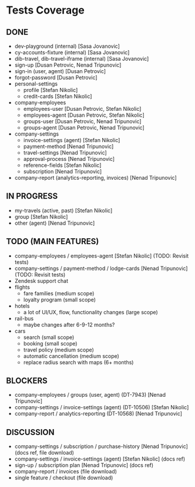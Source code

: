 # Tests Coverage

## DONE

- dev-playground (internal) [Sasa Jovanovic]
- cy-accounts-fixture (internal) [Sasa Jovanovic]
- dib-travel, dib-travel-iframe (internal) [Sasa Jovanovic]
- sign-up [Dusan Petrovic, Nenad Tripunovic]
- sign-in (user, agent) [Dusan Petrovic]
- forgot-password [Dusan Petrovic]
- personal-settings
  - profile [Stefan Nikolic]
  - credit-cards [Stefan Nikolic]
- company-employees
  - employees-user [Dusan Petrovic, Stefan Nikolic]
  - employees-agent [Dusan Petrovic, Stefan Nikolic]
  - groups-user [Dusan Petrovic, Nenad Tripunovic]
  - groups-agent [Dusan Petrovic, Nenad Tripunovic]
- company-settings
  - invoice-settings (agent) [Stefan Nikolic]
  - payment-method [Nenad Tripunovic]
  - travel-settings [Nenad Tripunovic]
  - approval-process [Nenad Tripunovic]
  - reference-fields [Stefan Nikolic]
  - subscription [Nenad Tripunovic]
- company-report (analytics-reporting, invoices) [Nenad Tripunovic]

## IN PROGRESS

- my-travels (active, past) [Stefan Nikolic]
- group [Stefan Nikolic]
- other (agent) [Nenad Tripunovic]

## TODO (MAIN FEATURES)

- company-employees / employees-agent [Stefan Nikolic] (TODO: Revisit tests)
- company-settings / payment-method / lodge-cards [Nenad Tripunovic] (TODO: Revisit tests)
- Zendesk support chat
- flights
  - fare families (medium scope)
  - loyalty program (small scope)
- hotels
  - a lot of UI/UX, flow, functionality changes (large scope)
- rail-bus
  - maybe changes after 6-9-12 months?
- cars
  - search (small scope)
  - booking (small scope)
  - travel policy (medium scope)
  - automatic cancellation (medium scope)
  - replace radius search with maps (6+ months)

## BLOCKERS

- company-employees / groups (user, agent) (DT-7943) [Nenad Tripunovic]
- company-settings / invoice-settings (agent) (DT-10506) [Stefan Nikolic]
- company-report / analytics-reporting (DT-10568) [Nenad Tripunovic]

## DISCUSSION

- company-settings / subscription / purchase-history [Nenad Tripunovic] (docs ref, file download)
- company-settings / invoice-settings (agent) [Stefan Nikolic] (docs ref)
- sign-up / subscription plan [Nenad Tripunovic] (docs ref)
- company-report / invoices (file download)
- single feature / checkout (file download)
